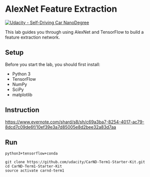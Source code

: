 # AlexNet Feature Extraction
[![Udacity - Self-Driving Car NanoDegree](https://s3.amazonaws.com/udacity-sdc/github/shield-carnd.svg)](http://www.udacity.com/drive)

This lab guides you through using AlexNet and TensorFlow to build a feature extraction network.

## Setup
Before you start the lab, you should first install:
* Python 3
* TensorFlow
* NumPy
* SciPy
* matplotlib

## Instruction
https://www.evernote.com/shard/s8/sh/c69a3ba7-8254-4017-ac79-8dcd7c09de6f/10ef39e3a7d85005e8d2bee32a83d7aa

## Run
```
python3+tensorflow+conda

git clone https://github.com/udacity/CarND-Term1-Starter-Kit.git
cd CarND-Term1-Starter-Kit
source activate carnd-term1
```

